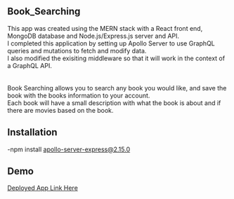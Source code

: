 ## Book_Searching
This app was created using the MERN stack with a React front end, MongoDB database and Node.js/Express.js server and API.<br>
I completed this application by setting up Apollo Server to use GraphQL queries and mutations to fetch and modify data.<br>
I also modified the exisiting middleware so that it will work in the context of a GraphQL API.<br>
<br><br>
Book Searching allows you to search any book you would like, and save the book with the books information to your account.<br>
Each book will have a small description with what the book is about and if there are movies based on the book.
## Installation
-npm install apollo-server-express@2.15.0<br>


## Demo
<a href="">Deployed App Link Here</a>